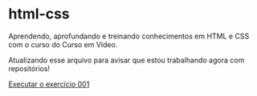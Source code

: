 # html-css
 Aprendendo, aprofundando e treinando conhecimentos em HTML e CSS com o curso do Curso em Vídeo.

 Atualizando esse arquivo para avisar que estou trabalhando agora com repositórios!


 <a href="https://leonardomcab.github.io/html-css/exercicios/ex001/">Executar o exercício 001</a>
